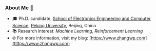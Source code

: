 ### About Me 🙌

- 🎓 Ph.D. candidate, [School of Electronics Engineering and Computer Science](https://eecs.pku.edu.cn/), [Peking University](https://www.pku.edu.cn/), Beijing, China
- 📚 Research interest: *Machine Learning, Reinforcement Learning*
- 🌐 For more information, visit my blog: [https://www.zhangwp.com](https://www.zhangwp.com)
